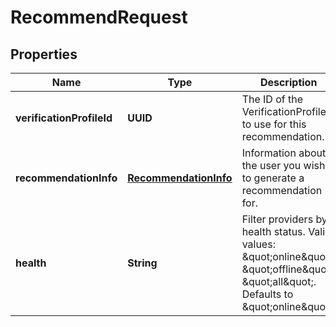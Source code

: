 

# RecommendRequest


## Properties

| Name | Type | Description | Notes |
|------------ | ------------- | ------------- | -------------|
|**verificationProfileId** | **UUID** | The ID of the VerificationProfile to use for this recommendation. |  |
|**recommendationInfo** | [**RecommendationInfo**](RecommendationInfo.md) | Information about the user you wish to generate a recommendation for. |  [optional] |
|**health** | **String** | Filter providers by health status. Valid values: \&quot;online\&quot;, \&quot;offline\&quot;, \&quot;all\&quot;. Defaults to \&quot;online\&quot;. |  [optional] |



